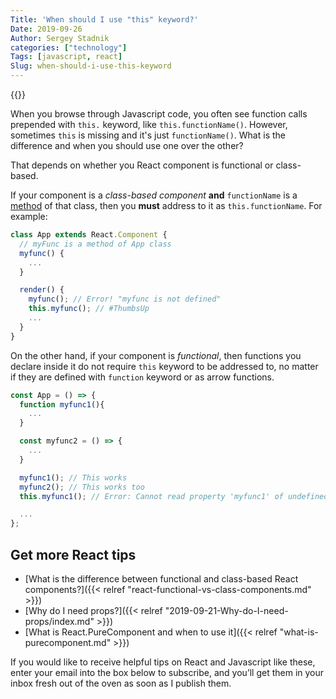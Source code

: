 ```yaml
---
Title: 'When should I use "this" keyword?'
Date: 2019-09-26
Author: Sergey Stadnik
categories: ["technology"]
Tags: [javascript, react]
Slug: when-should-i-use-this-keyword
---
```


{{<responsive-figure src="this-or-not.jpg" width="640px" alt="To this or not to this?">}}

When you browse through Javascript code, you often see function calls prepended with `this.` keyword, like `this.functionName()`. However, sometimes `this` is missing and it's just `functionName()`. What is the difference and when you should use one over the other?

That depends on whether you React component is functional or class-based.

<!--more-->

If your component is a *class-based component* **and** `functionName` is a [method](https://developer.mozilla.org/en-US/docs/Web/JavaScript/Reference/Functions/Method_definitions) of that class, then you **must** address to it as `this.functionName`. For example:

```javascript
class App extends React.Component {
  // myFunc is a method of App class
  myfunc() {
    ...
  }

  render() {
    myfunc(); // Error! "myfunc is not defined"
    this.myfunc(); // #ThumbsUp
    ...
  }
}
```

On the other hand, if your component is *functional*, then functions you declare inside it do not require `this` keyword to be addressed to, no matter if they are defined with `function` keyword or as arrow functions.

```javascript
const App = () => {
  function myfunc1(){
    ...
  }

  const myfunc2 = () => {
    ...
  }

  myfunc1(); // This works
  myfunc2(); // This works too
  this.myfunc1(); // Error: Cannot read property 'myfunc1' of undefined

  ...
};
```

## Get more React tips

- [What is the difference between functional and class-based React components?]({{< relref "react-functional-vs-class-components.md" >}})
- [Why do I need props?]({{< relref "2019-09-21-Why-do-I-need-props/index.md" >}})
- [What is React.PureComponent and when to use it]({{< relref "what-is-purecomponent.md" >}})


If you would like to receive helpful tips on React and Javascript like these, enter your email into the box below to subscribe, and you’ll get them in your inbox fresh out of the oven as soon as I publish them.